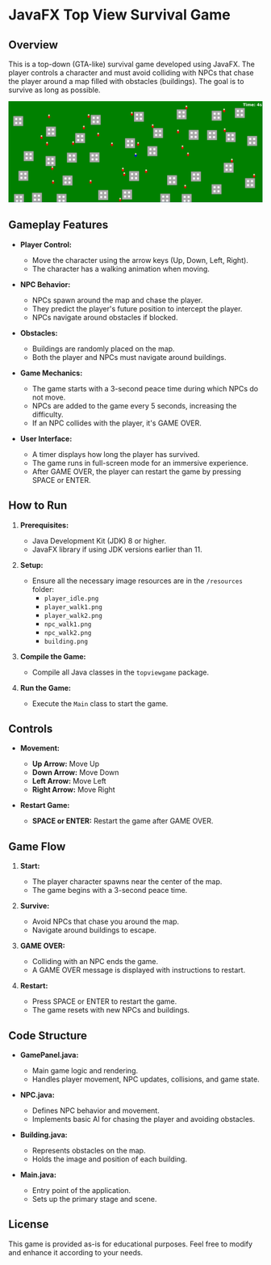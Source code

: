 # JavaFX Top View Survival Game

## Overview

This is a top-down (GTA-like) survival game developed using JavaFX. The player controls a character and must avoid colliding with NPCs  that chase the player around a map filled with obstacles (buildings). The goal is to survive as long as possible.

![Game Screenshot](src/main/resources/screenshot.png)

## Gameplay Features

- **Player Control:**
   - Move the character using the arrow keys (Up, Down, Left, Right).
   - The character has a walking animation when moving.

- **NPC Behavior:**
   - NPCs spawn around the map and chase the player.
   - They predict the player's future position to intercept the player.
   - NPCs navigate around obstacles if blocked.

- **Obstacles:**
   - Buildings are randomly placed on the map.
   - Both the player and NPCs must navigate around buildings.

- **Game Mechanics:**
   - The game starts with a 3-second peace time during which NPCs do not move.
   - NPCs are added to the game every 5 seconds, increasing the difficulty.
   - If an NPC collides with the player, it's GAME OVER.

- **User Interface:**
   - A timer displays how long the player has survived.
   - The game runs in full-screen mode for an immersive experience.
   - After GAME OVER, the player can restart the game by pressing SPACE or ENTER.

## How to Run

1. **Prerequisites:**
   - Java Development Kit (JDK) 8 or higher.
   - JavaFX library if using JDK versions earlier than 11.

2. **Setup:**
   - Ensure all the necessary image resources are in the `/resources` folder:
      - `player_idle.png`
      - `player_walk1.png`
      - `player_walk2.png`
      - `npc_walk1.png`
      - `npc_walk2.png`
      - `building.png`

3. **Compile the Game:**
   - Compile all Java classes in the `topviewgame` package.

4. **Run the Game:**
   - Execute the `Main` class to start the game.

## Controls

- **Movement:**
   - **Up Arrow:** Move Up
   - **Down Arrow:** Move Down
   - **Left Arrow:** Move Left
   - **Right Arrow:** Move Right

- **Restart Game:**
   - **SPACE or ENTER:** Restart the game after GAME OVER.

## Game Flow

1. **Start:**
   - The player character spawns near the center of the map.
   - The game begins with a 3-second peace time.

2. **Survive:**
   - Avoid NPCs that chase you around the map.
   - Navigate around buildings to escape.

3. **GAME OVER:**
   - Colliding with an NPC ends the game.
   - A GAME OVER message is displayed with instructions to restart.

4. **Restart:**
   - Press SPACE or ENTER to restart the game.
   - The game resets with new NPCs and buildings.

## Code Structure

- **GamePanel.java:**
   - Main game logic and rendering.
   - Handles player movement, NPC updates, collisions, and game state.

- **NPC.java:**
   - Defines NPC behavior and movement.
   - Implements basic AI for chasing the player and avoiding obstacles.

- **Building.java:**
   - Represents obstacles on the map.
   - Holds the image and position of each building.

- **Main.java:**
   - Entry point of the application.
   - Sets up the primary stage and scene.

## License

This game is provided as-is for educational purposes. Feel free to modify and enhance it according to your needs.
